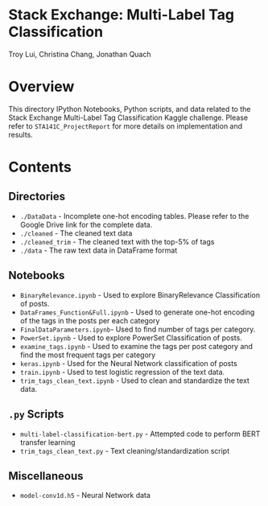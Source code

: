 # Stack Exchange: Multi-Label Tag Classification

Troy Lui, Christina Chang, Jonathan Quach

# Overview

This directory IPython Notebooks, Python scripts, and data related to the Stack Exchange Multi-Label Tag Classification Kaggle challenge. Please refer to `STA141C_ProjectReport` for more details on implementation and results.

# Contents

## Directories
* `./DataData` - Incomplete one-hot encoding tables. Please refer to the Google Drive link for the complete data.
* `./cleaned` - The cleaned text data
* `./cleaned_trim` - The cleaned text with the top-5% of tags
* `./data` - The raw text data in DataFrame format

## Notebooks 

* `BinaryRelevance.ipynb` - Used to explore BinaryRelevance Classification of posts.
* `DataFrames_Function&Full.ipynb` - Used to generate one-hot encoding of the tags in the posts per each category
* `FinalDataParameters.ipynb`- Used to find number of tags per category.
* `PowerSet.ipynb` - Used to explore PowerSet Classification of posts.
* `examine_tags.ipynb` - Used to examine the tags per post category and find the most frequent tags per category
* `keras.ipynb` - Used for the Neural Network classification of posts
* `train.ipynb` - Used to test logistic regression of the text data.
* `trim_tags_clean_text.ipynb` - Used to clean and standardize the text data.

## `.py` Scripts

* `multi-label-classification-bert.py` - Attempted code to perform BERT transfer learning
* `trim_tags_clean_text.py` - Text cleaning/standardization script

## Miscellaneous

* `model-conv1d.h5` - Neural Network data

